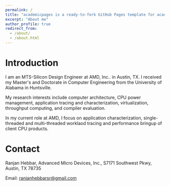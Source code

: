 ```yaml
---
permalink: /
title: "academicpages is a ready-to-fork GitHub Pages template for academic personal websites"
excerpt: "About me"
author_profile: true
redirect_from: 
  - /about/
  - /about.html
---
```

Introduction
======

I am an MTS-Silicon Design Engineer at AMD, Inc.. in Austin, TX. I received my Master's and Doctorate in Computer Engineering from the University of Alabama in Huntsville. 

My research interests include computer architecture, CPU power management, application tracing and characterization, virtualization, throughput computing, and compiler evaluation.

In my current role at AMD, I focus on application characterization, single-threaded and multi-threaded worklaod tracing and performance bringup of client CPU products. 

Contact
======
Ranjan Hebbar,
Advanced Micro Devices, Inc.,
S7171 Southwest Pkwy, 
Austin, TX 78735

Email: ranjanhebbarsr@gmail.com
